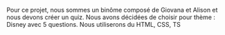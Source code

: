 Pour ce projet, nous sommes un binôme composé de Giovana et Alison et nous devons créer un quiz.
Nous avons décidées de choisir pour thème : Disney avec 5 questions.
Nous utiliserons du HTML, CSS, TS
